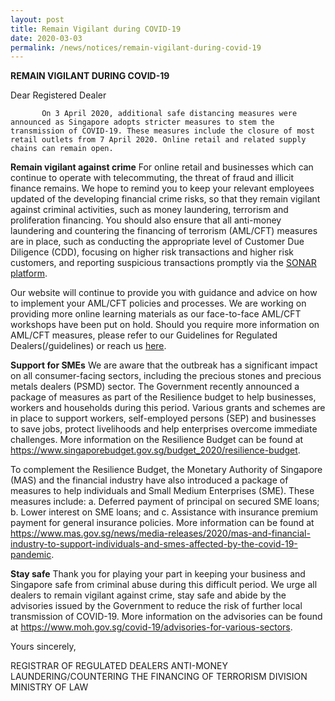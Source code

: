 ```yaml
---
layout: post
title: Remain Vigilant during COVID-19
date: 2020-03-03
permalink: /news/notices/remain-vigilant-during-covid-19
---
```


**REMAIN VIGILANT DURING COVID-19**<br>

Dear Registered Dealer

           On 3 April 2020, additional safe distancing measures were announced as Singapore adopts stricter measures to stem the transmission of COVID-19. These measures include the closure of most retail outlets from 7 April 2020. Online retail and related supply chains can remain open.

**Remain vigilant against crime**
For online retail and businesses which can continue to operate with telecommuting, the threat of fraud and illicit finance remains. We hope to remind you to keep your relevant employees updated of the developing financial crime risks, so that they remain vigilant against criminal activities, such as money laundering, terrorism and proliferation financing. You should also ensure that all anti-money laundering and countering the financing of terrorism (AML/CFT) measures are in place, such as conducting the appropriate level of Customer Due Diligence (CDD), focusing on higher risk transactions and higher risk customers, and reporting suspicious transactions promptly via the [SONAR platform](https://www.police.gov.sg/sonar).

Our website will continue to provide you with guidance and advice on how to implement your AML/CFT policies and processes. We are working on providing more online learning materials as our face-to-face AML/CFT workshops have been put on hold. Should you require more information on AML/CFT measures, please refer to our Guidelines for Regulated Dealers(/guidelines) or reach us [here](https://eservices.mlaw.gov.sg/enquiry/).

**Support for SMEs**
We are aware that the outbreak has a significant impact on all consumer-facing sectors, including the precious stones and precious metals dealers (PSMD) sector. The Government recently announced a package of measures as part of the Resilience budget to help businesses, workers and households during this period. Various grants and schemes are in place to support workers, self-employed persons (SEP) and businesses to save jobs, protect livelihoods and help enterprises overcome immediate challenges. More information on the Resilience Budget can be found at https://www.singaporebudget.gov.sg/budget_2020/resilience-budget.

To complement the Resilience Budget, the Monetary Authority of Singapore (MAS) and the financial industry have also introduced a package of measures to help individuals and Small Medium Enterprises (SME). These measures include:
  a. Deferred payment of principal on secured SME loans;
  b. Lower interest on SME loans; and
  c. Assistance with insurance premium payment for general insurance policies.
More information can be found at https://www.mas.gov.sg/news/media-releases/2020/mas-and-financial-industry-to-support-individuals-and-smes-affected-by-the-covid-19-pandemic.

**Stay safe**
Thank you for playing your part in keeping your business and Singapore safe from criminal abuse during this difficult period.  We urge all dealers to remain vigilant against crime, stay safe and abide by the advisories issued by the Government to reduce the risk of further local transmission of COVID-19. More information on the advisories can be found at https://www.moh.gov.sg/covid-19/advisories-for-various-sectors.

Yours sincerely,

REGISTRAR OF REGULATED DEALERS
ANTI-MONEY LAUNDERING/COUNTERING THE FINANCING OF TERRORISM DIVISION
MINISTRY OF LAW
